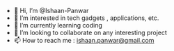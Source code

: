 - 👋 Hi, I’m @Ishaan-Panwar
- 👀 I’m interested in tech gadgets , applications, etc.
- 🌱 I’m currently learning coding
- 💞️ I’m looking to collaborate on any interesting project
- 📫 How to reach me : ishaan.panwar@gmail.com

<!---
Ishaan-Panwar/Ishaan-Panwar is a ✨ special ✨ repository because its `README.md` (this file) appears on your GitHub profile.
You can click the Preview link to take a look at your changes.
--->
